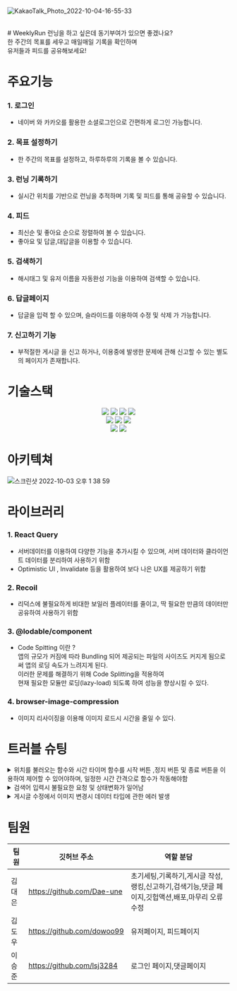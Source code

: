 ![KakaoTalk_Photo_2022-10-04-16-55-33](https://user-images.githubusercontent.com/104764474/193819731-ab83241b-e3b6-4dee-90b4-738e58a6c18e.png)

<br/>
# WeeklyRun
런닝을 하고 싶은데 동기부여가 있으면 좋겠나요?<br/>
한 주간의 목표를 세우고 매일매일 기록을 확인하며 <br/>
유저들과 피드를 공유해보세요!

# 주요기능
### 1. 로그인
* 네이버 와 카카오를 활용한 소셜로그인으로 간편하게 로그인 가능합니다.
### 2. 목표 설정하기
* 한 주간의 목표를 설정하고, 하루하루의 기록을 볼 수 있습니다.
### 3. 런닝 기록하기
* 실시간 위치를 기반으로 런닝을 추적하며 기록 및 피드를 통해 공유할 수 있습니다.
### 4. 피드
* 최신순 및 좋아요 순으로 정렬하여 볼 수 있습니다.
* 좋아요 및 답글,대답글을 이용할 수 있습니다.
### 5. 검색하기
* 해시태그 및 유저 이름을 자동완성 기능을 이용하여 검색할 수 있습니다.
### 6. 답글페이지
* 답글을 입력 할 수 있으며, 슬라이드를 이용하여 수정 및 삭제 가 가능합니다.
### 7. 신고하기 기능
* 부적절한 게시글 을 신고 하거나, 이용중에 발생한 문제에 관해 신고할 수 있는 별도의 페이지가 존재합니다.


# 기술스택
<div align="center">
  <img src="https://img.shields.io/badge/html5-E34F26?style=for-the-badge&logo=html5&logoColor=white"> 
  <img src="https://img.shields.io/badge/css-1572B6?style=for-the-badge&logo=css3&logoColor=white"> 
  <img src="https://img.shields.io/badge/javascript-F7DF1E?style=for-the-badge&logo=javascript&logoColor=black"> 
  <img src="https://img.shields.io/badge/react-61DAFB?style=for-the-badge&logo=react&logoColor=black"> 
  <br/>
  <img src="https://img.shields.io/badge/react Query-FF4154?style=for-the-badge&logo=react-Query&logoColor=black"> 
  <img src="https://img.shields.io/badge/recoil-61DAFB?style=for-the-badge&logo=recoil&logoColor=black"> 
  <img src="https://img.shields.io/badge/styledcomponents-DB7093?style=for-the-badge&logo=styled-components&logoColor=white"> 
  <br/>
   <img src="https://img.shields.io/badge/github-181717?style=for-the-badge&logo=github&logoColor=white"> 
   <img src="https://img.shields.io/badge/githubactions-181717?style=for-the-badge&logo=githubactions&logoColor=white"> 
</div>

# 아키텍쳐
![스크린샷 2022-10-03 오후 1 38 59](https://user-images.githubusercontent.com/104764474/193502802-0399a082-4875-405b-9bec-bac7749a3511.png)


# 라이브러리
### 1. React Query
* 서버데이터를 이용하여 다양한 기능을 추가시킬 수 있으며, 서버 데이터와 클라이언트 데이터를 분리하여 사용하기 위함
* Optimistic UI , Invalidate 등을 활용하여 보다 나은 UX를 제공하기 위함
### 2. Recoil
* 리덕스에 불필요하게 비대한 보일러 플레이터를 줄이고, 딱 필요한 만큼의 데이터만 공유하여 사용하기 위함
### 3. @lodable/component
*  Code Spitting 이란 ? <br/>
앱의 규모가 커짐에 따라 Bundling 되어 제공되는 파일의 사이즈도 커지게 됨으로써 앱의 로딩 속도가 느려지게 된다.<br/>
이러한 문제를 해결하기 위해 Code Splitting을 적용하여 <br/>
현재 필요한 모듈만 로딩(lazy-load) 되도록 하여 성능을 향상시킬 수 있다.
### 4. browser-image-compression
* 이미지 리사이징을 이용해 이미지 로드시 시간을 줄일 수 있다.

# 트러블 슈팅
<details>
  <summary>위치를 불러오는 함수와 시간 타이머 함수를 시작 버튼 ,정지 버튼 및 종료 버튼을 이용하여 제어할 수 있어야하며, 일정한 시간 간격으로 함수가 작동해야함</summary>
  <div markdown="1">

    useInterval 커스텀 훅을 사용하여, callback 함수와 delay를 파라미터로 넘겨 delay가 null일 경우 함수가 중단됨
     자세한 내용은 https://velog.io/@dae_eun2/React-useInterval 에서 확인 가능합니다.
    
  </div>
</details>
<details>
  <summary>검색어 입력시 불필요한 요청 및 상태변화가 일어남 </summary>
  <div markdown="1">
    
      검색 인풋에 글씨가 입력될때마다 요청이 간다면 불필요한 요청이 생길뿐만아니라 과도한 요청이 발생할 수가 있음 
      debounce 훅을 만들어서 , value와 delay를 파라미터로 받으며, <br/>setTimeout을 이용하여 일정 시간 동안의 이벤트 발생을 무효화시켜
      change되는 value값의 시간 텀을 조정하여 사용
    
  </div>
</details>
<details>
  <summary>게시글 수정에서 이미지 변경시 데이터 타입에 관한 에러 발생</summary>
  <div markdown="1">
    업로드 이미지를 blob타입으로 백엔드에 넘겨주는데, 기존 이미지는 string타입으로 url주소로 받음 <br />
    기존이미지를 blob타입으로 변경 하여 줄 수가 없어, 기존 이미지를 수정하는것에대한 문제가 발생함 <br />
    
      해결방안 
      백엔드에 prevImage와 newImage를 별도로 전송하여 백엔드측에서 newImage를 업로드 후, prevImage로 합치게끔 하여 문제 해결
    
  </div>
</details>


# 팀원
|팀원|깃허브 주소| 역할 분담|
|----|-----|------|
|김대은| https://github.com/Dae-une   | 초기세팅,기록하기,게시글 작성,랭킹,신고하기,검색기능,댓글 페이지,깃헙액션,배포,마무리 오류 수정 |
|김도우|  https://github.com/dowoo99  | 유저페이지, 피드페이지 |
|이승준|  https://github.com/lsj3284   | 로그인 페이지,댓글페이지 |
